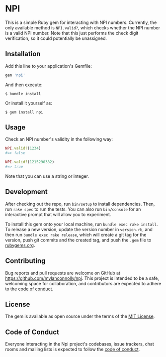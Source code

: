 # NPI

This is a simple Ruby gem for interacting with NPI numbers. Currently, the only
available method is `NPI.valid?`, which checks whether the NPI number is a valid
NPI number. Note that this just performs the check digit verification, so it
could potentially be unassigned.

## Installation

Add this line to your application's Gemfile:

```ruby
gem 'npi'
```

And then execute:

    $ bundle install

Or install it yourself as:

    $ gem install npi

## Usage

Check an NPI number's validity in the following way:

```ruby
NPI.valid?(1234)
#=> false

NPI.valid?(1215290382)
#=> true
```

Note that you can use a string or integer.

## Development

After checking out the repo, run `bin/setup` to install dependencies. Then, run
`rake spec` to run the tests. You can also run `bin/console` for an interactive
prompt that will allow you to experiment.

To install this gem onto your local machine, run `bundle exec rake install`. To
release a new version, update the version number in `version.rb`, and then run
`bundle exec rake release`, which will create a git tag for the version, push
git commits and the created tag, and push the `.gem` file to
[rubygems.org](https://rubygems.org).

## Contributing

Bug reports and pull requests are welcome on GitHub at
https://github.com/mylanconnolly/npi. This project is intended to be a safe,
welcoming space for collaboration, and contributors are expected to adhere to
the [code of conduct](https://github.com/mylanconnolly/npi/blob/main/CODE_OF_CONDUCT.md).

## License

The gem is available as open source under the terms of the
[MIT License](https://opensource.org/licenses/MIT).

## Code of Conduct

Everyone interacting in the Npi project's codebases, issue trackers, chat rooms
and mailing lists is expected to follow the
[code of conduct](https://github.com/mylanconnolly/npi/blob/main/CODE_OF_CONDUCT.md).
